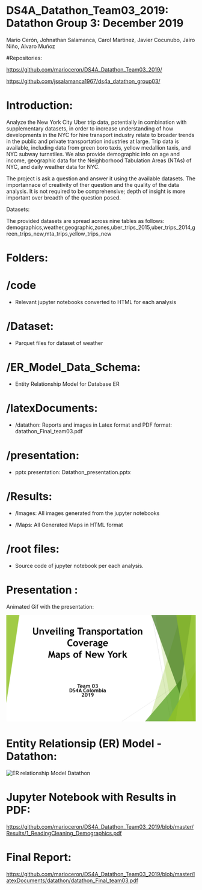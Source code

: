 # DS4A_Datathon_Team03_2019:  Datathon Group 3: December 2019



Mario Cerón, Johnathan Salamanca, Carol Martinez, Javier Cocunubo, Jairo Niño, Alvaro Muñoz

#Repositories: 

https://github.com/marioceron/DS4A_Datathon_Team03_2019/

https://github.com/jssalamanca1967/ds4a_datathon_group03/

# Introduction: 

Analyze the New York City Uber trip data, potentially in combination with supplementary datasets, in order to increase understanding of how developments in the NYC for hire transport industry relate to broader trends in the public and private transportation industries at large.  Trip data is available, including data from green boro taxis, yellow medallion taxis, and NYC subway turnstiles. We also provide demographic info on age and income, geographic data for the Neighborhood Tabulation Areas (NTAs) of NYC, and daily weather data for NYC.

The project is ask a question and answer it using the available datasets. The importannace of creativity of ther question and the quality of the data analysis. It is not required to be comprehensive; depth of insight is more important over breadth of the question posed.

Datasets: 

The provided datasets are spread across nine tables as follows:
demographics,weather,geographic,zones,uber_trips_2015,uber_trips_2014,green_trips_new,mta_trips,yellow_trips_new

# Folders:

# /code
* Relevant jupyter notebooks converted to HTML for each analysis

# /Dataset: 
* Parquet files for dataset of weather


# /ER_Model_Data_Schema: 
* Entity Relationship Model for Database ER

# /latexDocuments: 
* /datathon: Reports and images in Latex format and PDF format: datathon_Final_team03.pdf

# /presentation: 
* pptx presentation: Datathon_presentation.pptx

# /Results: 
* /Images: All images generated from the jupyter notebooks

* /Maps: All Generated Maps in HTML format 

# /root files: 
* Source code of jupyter notebook per each analysis.

# Presentation :

Animated Gif with the presentation:

![Datathon Presentation](presentation/Datathon_presentation.gif)




# Entity Relationsip (ER) Model - Datathon:

![ER relationship Model Datathon](ER_Model_Data_Schema/Modelo_ER_Datathon.jpg)

# Jupyter Notebook with Results in PDF:

https://github.com/marioceron/DS4A_Datathon_Team03_2019/blob/master/Results/1_ReadingCleaning_Demographics.pdf

# Final Report:

https://github.com/marioceron/DS4A_Datathon_Team03_2019/blob/master/latexDocuments/datathon/datathon_Final_team03.pdf
